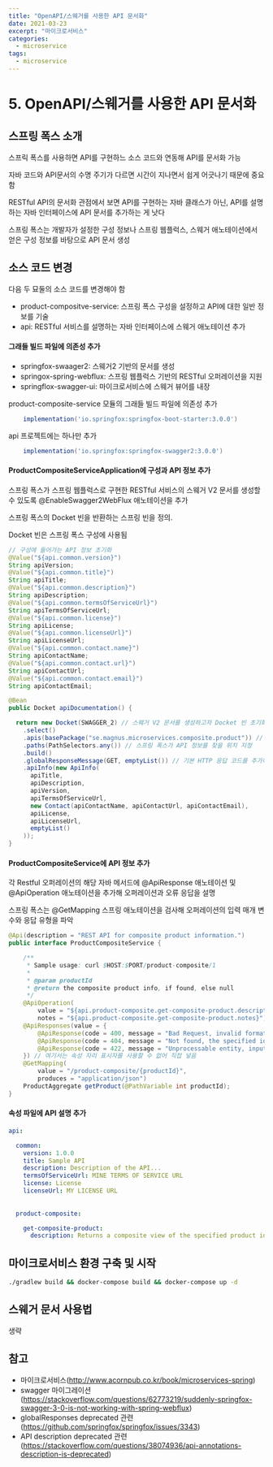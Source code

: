 ```yaml
---
title: "OpenAPI/스웨거를 사용한 API 문서화"
date: 2021-03-23
excerpt: "마이크로서비스"
categories:
  - microservice
tags:
  - microservice
---
```


# 5. OpenAPI/스웨거를 사용한 API 문서화

## 스프링 폭스 소개

스프릭 폭스를 사용하면 API를 구현하느 소스 코드와 연동해 API를 문서화 가능

자바 코드와 API문서의 수명 주기가 다르면 시간이 지나면서 쉽게 어긋나기 때문에 중요함

RESTful API의 문서화 관점에서 보면 API를 구현하는 자바 클래스가 아닌, API를 설명하는 자바 인터페이스에 API 문서를 추가하는 게 낫다

스프링 폭스는 개발자가 설정한 구성 정보나 스프링 웹플럭스, 스웨거 애노테이션에서 얻은 구성 정보를 바탕으로 API 문서 생성

## 소스 코드 변경

다음 두 묘둘의 소스 코드를 변경해야 함

- product-compositve-service: 스프링 폭스 구성을 설정하고 API에 대한 일반 정보를 기술
- api: RESTful 서비스를 설명하는 자바 인터페이스에 스웨거 애노테이션 추가

#### 그래들 빌드 파일에 의존성 추가

- springfox-swaager2: 스웨거2 기반의 문서를 생성
- springox-spring-webflux: 스프링 웹플럭스 기반의 RESTful 오퍼레이션을 지원
- springflox-swagger-ui: 마이크로서비스에 스웨거 뷰어를 내장

product-composite-service 모듈의 그래들 빌드 파일에 의존성 추가

```groovy
	implementation('io.springfox:springfox-boot-starter:3.0.0')
```

api 프로젝트에는 하나만 추가

```groovy
	implementation('io.springfox:springfox-swagger2:3.0.0')
```

#### ProductCompositeServiceApplication에 구성과 API 정보 추가

스프링 폭스가 스프링 웹플럭스로 구현한 RESTful 서비스의 스웨거 V2 문서를 생성할 수 있도록 @EnableSwagger2WebFlux 애노테이션을 추가

스프링 폭스의 Docket 빈을 반환하는 스프링 빈을 정의.

Docket 빈은 스프링 폭스 구성에 사용됨

```java
// 구성에 들어가는 API 정보 초기화
@Value("${api.common.version}")
String apiVersion;
@Value("${api.common.title}")
String apiTitle;
@Value("${api.common.description}")
String apiDescription;
@Value("${api.common.termsOfServiceUrl}")
String apiTermsOfServiceUrl;
@Value("${api.common.license}")
String apiLicense;
@Value("${api.common.licenseUrl}")
String apiLicenseUrl;
@Value("${api.common.contact.name}")
String apiContactName;
@Value("${api.common.contact.url}")
String apiContactUrl;
@Value("${api.common.contact.email}")
String apiContactEmail;

@Bean
public Docket apiDocumentation() {

  return new Docket(SWAGGER_2) // 스웨거 V2 문서를 생성하고자 Docket 빈 초기화
    .select()
    .apis(basePackage("se.magnus.microservices.composite.product")) // 스프링 폭스가 API 정보를 찾을 위치 지정
    .paths(PathSelectors.any()) // 스프링 폭스가 API 정보를 찾을 위치 지정
    .build()
    .globalResponseMessage(GET, emptyList()) // 기본 HTTP 응답 코드를 추가하지 않게 함
    .apiInfo(new ApiInfo(
      apiTitle,
      apiDescription,
      apiVersion,
      apiTermsOfServiceUrl,
      new Contact(apiContactName, apiContactUrl, apiContactEmail),
      apiLicense,
      apiLicenseUrl,
      emptyList()
    ));
}
```

#### ProductCompositeService에 API 정보 추가

각 Restful 오퍼레이션의 해당 자바 메서드에 @ApiResponse 애노테이션 및 @ApiOperation 애노테이션을 추가해 오퍼레이션과 오류 응답을 설명



스프링 폭스는 @GetMapping 스프링 애노테이션을 검사해 오퍼레이션의 입력 매개 변수와 응답 유형을 파악

```java
@Api(description = "REST API for composite product information.")
public interface ProductCompositeService {

	/**
	 * Sample usage: curl $HOST:$PORT/product-composite/1
	 *
	 * @param productId
	 * @return the composite product info, if found, else null
	 */
	@ApiOperation(
		value = "${api.product-composite.get-composite-product.description}",
		notes = "${api.product-composite.get-composite-product.notes}")
	@ApiResponses(value = {
		@ApiResponse(code = 400, message = "Bad Request, invalid format of the request. See response message for more information."),
		@ApiResponse(code = 404, message = "Not found, the specified id does not exist."),
		@ApiResponse(code = 422, message = "Unprocessable entity, input parameters caused the processing to fails. See response message for more information.")
	}) // 여기서는 속성 자리 표시자를 사용할 수 없어 직접 넣음
	@GetMapping(
		value = "/product-composite/{productId}",
		produces = "application/json")
	ProductAggregate getProduct(@PathVariable int productId);
}
```

#### 속성 파일에 API 설명 추가

```yaml
api:

  common:
    version: 1.0.0
    title: Sample API
    description: Description of the API...
    termsOfServiceUrl: MINE TERMS OF SERVICE URL
    license: License
    licenseUrl: MY LICENSE URL
    
    
  product-composite:

    get-composite-product:
      description: Returns a composite view of the specified product id
```

## 마이크로서비스 환경 구축 및 시작

```bash
./gradlew build && docker-compose build && docker-compose up -d
```

## 스웨거 문서 사용법

생략

## 참고

- 마이크로서비스(http://www.acornpub.co.kr/book/microservices-spring)
- swagger 마이그레이션(https://stackoverflow.com/questions/62773219/suddenly-springfox-swagger-3-0-is-not-working-with-spring-webflux)
- globalResponses deprecated 관련(https://github.com/springfox/springfox/issues/3343)
- API description deprecated 관련(https://stackoverflow.com/questions/38074936/api-annotations-description-is-deprecated)